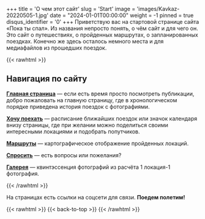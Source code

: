 +++
title = 'О чем этот сайт'
slug = 'Start'
image = 'images/Kavkaz-20220505-1.jpg'
date = "2024-01-01T00:00:00"
weight = -1
pinned = true
disqus_identifier = '0'
+++
Приветствую вас на стартовой странице сайта «Пока ты спал». Из названия непросто понять, о чём сайт и для чего он. Это сайт о путешествиях, о пройденных маршрутах, о запланированных поездках. Конечно же здесь осталось немного места и для медиафайлов из прошедших поездок.

{{< rawhtml >}}
<div class="about-site-content">
<h2>Навигация по сайту</h2>

<p><i class="icon fa-home"></i> <strong><a href="/">Главная страница</a></strong> — если есть время просто посмотреть публикации, добро пожаловать на главную страницу, где в хронологическом порядке приведена история поездок с фотографиями.</p>

<p><i class="icon fa-calendar"></i> <strong><a href="/plan/">Хочу поехать</a></strong> — расписание ближайших поездок или значок календаря внизу страницы, где при желании можно поделиться своими интересными локациями и подобрать попутчиков.</p>

<p><i class="icon fa-map"></i> <strong><a href="/map/">Маршруты</a></strong> — картографическое отображение пройденных локаций.</p>

<p><i class="icon fa-question"></i> <strong><a href="/ask/">Спросить</a></strong> — есть вопросы или пожелания?</p>

<p><i class="icon fa-image"></i> <strong><a href="/gallery/">Галерея</a></strong> — квинтэссенция фотографий из расчёта 1 локация-1 фотография.</p>
</div>
{{< /rawhtml >}}

На страницах есть ссылки на соцсети для связи. **Поедем полетим!**

{{< rawhtml >}}
{{< back-to-top >}}
{{< /rawhtml >}}

